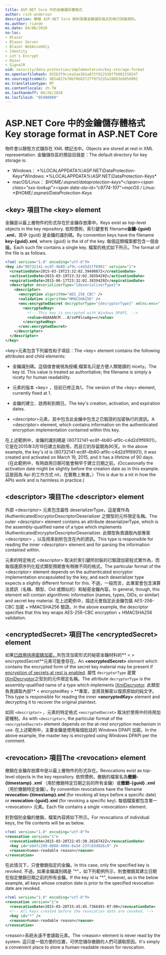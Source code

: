 ```yaml
---
title: ASP.NET Core 中的金鑰儲存體格式
author: rick-anderson
description: 瞭解 ASP.NET Core 資料保護金鑰儲存格式的執行詳細資料。
ms.author: riande
ms.date: 04/08/2020
no-loc:
- Blazor
- Blazor Server
- Blazor WebAssembly
- Identity
- Let's Encrypt
- Razor
- SignalR
uid: security/data-protection/implementation/key-storage-format
ms.openlocfilehash: 032b3f9ccea2ae361a8f2fd12538ffb901310247
ms.sourcegitcommit: d65a027e78bf0b83727f975235a18863e685d902
ms.translationtype: MT
ms.contentlocale: zh-TW
ms.lasthandoff: 06/26/2020
ms.locfileid: "85408899"
---
```

# <a name="key-storage-format-in-aspnet-core"></a><span data-ttu-id="c9774-103">ASP.NET Core 中的金鑰儲存體格式</span><span class="sxs-lookup"><span data-stu-id="c9774-103">Key storage format in ASP.NET Core</span></span>

<a name="data-protection-implementation-key-storage-format"></a>

<span data-ttu-id="c9774-104">物件會以靜態方式儲存在 XML 標記法中。</span><span class="sxs-lookup"><span data-stu-id="c9774-104">Objects are stored at rest in XML representation.</span></span> <span data-ttu-id="c9774-105">金鑰儲存區的預設目錄是：</span><span class="sxs-lookup"><span data-stu-id="c9774-105">The default directory for key storage is:</span></span>

* <span data-ttu-id="c9774-106">Windows： \*%LOCALAPPDATA%\ASP.NET\DataProtection-Keys\*</span><span class="sxs-lookup"><span data-stu-id="c9774-106">Windows: \*%LOCALAPPDATA%\ASP.NET\DataProtection-Keys\*</span></span>
* <span data-ttu-id="c9774-107">macOS/Linux： *$HOME/.aspnet/dataprotection-keys*</span><span class="sxs-lookup"><span data-stu-id="c9774-107">macOS / Linux: *$HOME/.aspnet/DataProtection-Keys*</span></span>

## <a name="the-key-element"></a><span data-ttu-id="c9774-108">\<key> 項目</span><span class="sxs-lookup"><span data-stu-id="c9774-108">The \<key> element</span></span>

<span data-ttu-id="c9774-109">金鑰是以最上層物件的形式存在於金鑰存放庫中。</span><span class="sxs-lookup"><span data-stu-id="c9774-109">Keys exist as top-level objects in the key repository.</span></span> <span data-ttu-id="c9774-110">依照慣例，索引鍵會有 filename**金鑰-{guid} .xml**，其中 {guid} 是金鑰的識別碼。</span><span class="sxs-lookup"><span data-stu-id="c9774-110">By convention keys have the filename **key-{guid}.xml**, where {guid} is the id of the key.</span></span> <span data-ttu-id="c9774-111">每個這類檔案都包含一個金鑰。</span><span class="sxs-lookup"><span data-stu-id="c9774-111">Each such file contains a single key.</span></span> <span data-ttu-id="c9774-112">檔案的格式如下所示。</span><span class="sxs-lookup"><span data-stu-id="c9774-112">The format of the file is as follows.</span></span>

```xml
<?xml version="1.0" encoding="utf-8"?>
<key id="80732141-ec8f-4b80-af9c-c4d2d1ff8901" version="1">
  <creationDate>2015-03-19T23:32:02.3949887Z</creationDate>
  <activationDate>2015-03-19T23:32:02.3839429Z</activationDate>
  <expirationDate>2015-06-17T23:32:02.3839429Z</expirationDate>
  <descriptor deserializerType="{deserializerType}">
    <descriptor>
      <encryption algorithm="AES_256_CBC" />
      <validation algorithm="HMACSHA256" />
      <enc:encryptedSecret decryptorType="{decryptorType}" xmlns:enc="...">
        <encryptedKey>
          <!-- This key is encrypted with Windows DPAPI. -->
          <value>AQAAANCM...8/zeP8lcwAg==</value>
        </encryptedKey>
      </enc:encryptedSecret>
    </descriptor>
  </descriptor>
</key>
```

<span data-ttu-id="c9774-113">\<key>元素包含下列屬性和子項目：</span><span class="sxs-lookup"><span data-stu-id="c9774-113">The \<key> element contains the following attributes and child elements:</span></span>

* <span data-ttu-id="c9774-114">金鑰識別碼。這個值會被視為授權;檔案名只是方便人類閱讀的 nicety。</span><span class="sxs-lookup"><span data-stu-id="c9774-114">The key id. This value is treated as authoritative; the filename is simply a nicety for human readability.</span></span>

* <span data-ttu-id="c9774-115">元素的版本 \<key> ，目前已修正為1。</span><span class="sxs-lookup"><span data-stu-id="c9774-115">The version of the \<key> element, currently fixed at 1.</span></span>

* <span data-ttu-id="c9774-116">金鑰的建立、啟用和到期日。</span><span class="sxs-lookup"><span data-stu-id="c9774-116">The key's creation, activation, and expiration dates.</span></span>

* <span data-ttu-id="c9774-117">\<descriptor>元素，其中包含此金鑰中包含之已驗證的加密執行的資訊。</span><span class="sxs-lookup"><span data-stu-id="c9774-117">A \<descriptor> element, which contains information on the authenticated encryption implementation contained within this key.</span></span>

<span data-ttu-id="c9774-118">在上述範例中，金鑰的識別碼是 {80732141-ec8f-4b80-af9c-c4d2d1ff8901}，它是在2015年3月19日建立和啟用，而且它的存留期為90天。</span><span class="sxs-lookup"><span data-stu-id="c9774-118">In the above example, the key's id is {80732141-ec8f-4b80-af9c-c4d2d1ff8901}, it was created and activated on March 19, 2015, and it has a lifetime of 90 days.</span></span> <span data-ttu-id="c9774-119">（在此範例中，有時啟用日期可能會稍早于建立日期之前。</span><span class="sxs-lookup"><span data-stu-id="c9774-119">(Occasionally the activation date might be slightly before the creation date as in this example.</span></span> <span data-ttu-id="c9774-120">這是因為 Api 的工作方式 nit，在實務上無害。）</span><span class="sxs-lookup"><span data-stu-id="c9774-120">This is due to a nit in how the APIs work and is harmless in practice.)</span></span>

## <a name="the-descriptor-element"></a><span data-ttu-id="c9774-121">\<descriptor> 項目</span><span class="sxs-lookup"><span data-stu-id="c9774-121">The \<descriptor> element</span></span>

<span data-ttu-id="c9774-122">外部 \<descriptor> 元素包含屬性 deserializerType，這是實作為 IAuthenticatedEncryptorDescriptorDeserializer 之類型的元件限定名稱。</span><span class="sxs-lookup"><span data-stu-id="c9774-122">The outer \<descriptor> element contains an attribute deserializerType, which is the assembly-qualified name of a type which implements IAuthenticatedEncryptorDescriptorDeserializer.</span></span> <span data-ttu-id="c9774-123">此類型負責讀取內部專案 \<descriptor> ，以及用來剖析包含在內的資訊。</span><span class="sxs-lookup"><span data-stu-id="c9774-123">This type is responsible for reading the inner \<descriptor> element and for parsing the information contained within.</span></span>

<span data-ttu-id="c9774-124">元素的特定格式 \<descriptor> 取決於索引鍵所封裝的已驗證加密程式實作為，而每個還原序列化程式類型預期會有稍微不同的格式。</span><span class="sxs-lookup"><span data-stu-id="c9774-124">The particular format of the \<descriptor> element depends on the authenticated encryptor implementation encapsulated by the key, and each deserializer type expects a slightly different format for this.</span></span> <span data-ttu-id="c9774-125">不過，一般而言，此專案會包含演算法資訊（名稱、類型、Oid 或類似的）和秘密金鑰內容。</span><span class="sxs-lookup"><span data-stu-id="c9774-125">In general, though, this element will contain algorithmic information (names, types, OIDs, or similar) and secret key material.</span></span> <span data-ttu-id="c9774-126">在上述範例中，描述元會指定此金鑰包裝 AES-256-CBC 加密 + HMACSHA256 驗證。</span><span class="sxs-lookup"><span data-stu-id="c9774-126">In the above example, the descriptor specifies that this key wraps AES-256-CBC encryption + HMACSHA256 validation.</span></span>

## <a name="the-encryptedsecret-element"></a><span data-ttu-id="c9774-127">\<encryptedSecret> 項目</span><span class="sxs-lookup"><span data-stu-id="c9774-127">The \<encryptedSecret> element</span></span>

<span data-ttu-id="c9774-128">如果[已啟用待用密碼加密，](xref:security/data-protection/implementation/key-encryption-at-rest)則包含加密形式的秘密金鑰材料的\*\* &lt; &gt; encryptedSecret\*\*元素可能會存在。</span><span class="sxs-lookup"><span data-stu-id="c9774-128">An **&lt;encryptedSecret&gt;** element which contains the encrypted form of the secret key material may be present if [encryption of secrets at rest is enabled](xref:security/data-protection/implementation/key-encryption-at-rest).</span></span> <span data-ttu-id="c9774-129">屬性 `decryptorType` 是實[IXmlDecryptor](/dotnet/api/microsoft.aspnetcore.dataprotection.xmlencryption.ixmldecryptor)之型別的元件限定名稱。</span><span class="sxs-lookup"><span data-stu-id="c9774-129">The attribute `decryptorType` is the assembly-qualified name of a type which implements [IXmlDecryptor](/dotnet/api/microsoft.aspnetcore.dataprotection.xmlencryption.ixmldecryptor).</span></span> <span data-ttu-id="c9774-130">此類型負責讀取內部\*\* &lt; encryptedKey &gt; \*\*專案，並將其解密以復原原始的純文字。</span><span class="sxs-lookup"><span data-stu-id="c9774-130">This type is responsible for reading the inner **&lt;encryptedKey&gt;** element and decrypting it to recover the original plaintext.</span></span>

<span data-ttu-id="c9774-131">如同 `<descriptor>` ，元素的特定格式 `<encryptedSecret>` 取決於使用中的待用加密機制。</span><span class="sxs-lookup"><span data-stu-id="c9774-131">As with `<descriptor>`, the particular format of the `<encryptedSecret>` element depends on the at-rest encryption mechanism in use.</span></span> <span data-ttu-id="c9774-132">在上述範例中，主要金鑰是使用每個批註的 Windows DPAPI 加密。</span><span class="sxs-lookup"><span data-stu-id="c9774-132">In the above example, the master key is encrypted using Windows DPAPI per the comment.</span></span>

## <a name="the-revocation-element"></a><span data-ttu-id="c9774-133">\<revocation> 項目</span><span class="sxs-lookup"><span data-stu-id="c9774-133">The \<revocation> element</span></span>

<span data-ttu-id="c9774-134">撤銷在金鑰存放庫中是以最上層物件的形式存在。</span><span class="sxs-lookup"><span data-stu-id="c9774-134">Revocations exist as top-level objects in the key repository.</span></span> <span data-ttu-id="c9774-135">依照慣例，撤銷的檔案名為**撤銷-{timestamp} .xml** （用於撤銷特定日期之前的所有金鑰）或**撤銷-{guid} .xml** （用於撤銷特定金鑰）。</span><span class="sxs-lookup"><span data-stu-id="c9774-135">By convention revocations have the filename **revocation-{timestamp}.xml** (for revoking all keys before a specific date) or **revocation-{guid}.xml** (for revoking a specific key).</span></span> <span data-ttu-id="c9774-136">每個檔案都包含單一 \<revocation> 元素。</span><span class="sxs-lookup"><span data-stu-id="c9774-136">Each file contains a single \<revocation> element.</span></span>

<span data-ttu-id="c9774-137">針對個別金鑰的撤銷，檔案內容將如下所示。</span><span class="sxs-lookup"><span data-stu-id="c9774-137">For revocations of individual keys, the file contents will be as below.</span></span>

```xml
<?xml version="1.0" encoding="utf-8"?>
<revocation version="1">
  <revocationDate>2015-03-20T22:45:30.2616742Z</revocationDate>
  <key id="eb4fc299-8808-409d-8a34-23fc83d026c9" />
  <reason>human-readable reason</reason>
</revocation>
```

<span data-ttu-id="c9774-138">在此情況下，只會撤銷指定的金鑰。</span><span class="sxs-lookup"><span data-stu-id="c9774-138">In this case, only the specified key is revoked.</span></span> <span data-ttu-id="c9774-139">不過，如果金鑰識別碼是 "\*"，如下列範例所示，則會撤銷其建立日期在指定撤銷日期之前的所有金鑰。</span><span class="sxs-lookup"><span data-stu-id="c9774-139">If the key id is "\*", however, as in the below example, all keys whose creation date is prior to the specified revocation date are revoked.</span></span>

```xml
<?xml version="1.0" encoding="utf-8"?>
<revocation version="1">
  <revocationDate>2015-03-20T15:45:45.7366491-07:00</revocationDate>
  <!-- All keys created before the revocation date are revoked. -->
  <key id="*" />
  <reason>human-readable reason</reason>
</revocation>
```

<span data-ttu-id="c9774-140">\<reason>系統永遠不會讀取元素。</span><span class="sxs-lookup"><span data-stu-id="c9774-140">The \<reason> element is never read by the system.</span></span> <span data-ttu-id="c9774-141">這只是一個方便的位置，可供您儲存撤銷的人們可讀取原因。</span><span class="sxs-lookup"><span data-stu-id="c9774-141">It's simply a convenient place to store a human-readable reason for revocation.</span></span>
